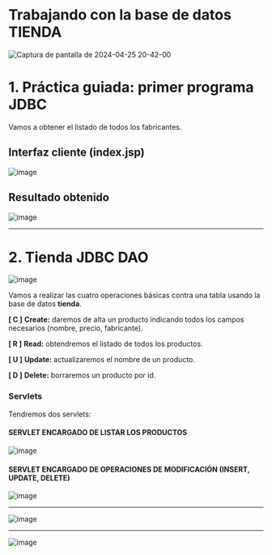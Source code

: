 # Trabajando con la base de datos TIENDA

![Captura de pantalla de 2024-04-25 20-42-00](https://github.com/profeMelola/Programacion-08-2023-24/assets/91023374/aa73fee6-f328-4082-84f6-708f6929ad9e)

# 1. Práctica guiada: primer programa JDBC

Vamos a obtener el listado de todos los fabricantes.

## Interfaz cliente (index.jsp)

![image](https://github.com/profeMelola/Programacion-08-2023-24/assets/91023374/fbd696c8-78d3-4d16-92d0-fb2e122fde24)

## Resultado obtenido

![image](https://github.com/profeMelola/Programacion-08-2023-24/assets/91023374/9d6af45a-f960-4423-b07d-5368d066c8c7)

___

# 2. Tienda JDBC DAO

![image](https://github.com/profeMelola/Programacion-08-2023-24/assets/91023374/79b85a89-84e3-4059-89af-7eac50fbb1c6)

Vamos a realizar las cuatro operaciones básicas contra una tabla usando la base de datos **tienda**.

**[ C ]** **Create:** daremos de alta un producto indicando todos los campos necesarios (nombre, precio, fabricante).

**[ R ]** **Read:** obtendremos el listado de todos los productos.

**[ U ]** **Update:** actualizaremos el nombre de un producto.

**[ D ]** **Delete:** borraremos un producto por id.

### Servlets
Tendremos dos servlets:

#### SERVLET ENCARGADO DE LISTAR LOS PRODUCTOS

![image](https://user-images.githubusercontent.com/91023374/236147497-30b576a2-e261-449c-85be-8192095838fd.png)

#### SERVLET ENCARGADO DE OPERACIONES DE MODIFICACIÓN (INSERT, UPDATE, DELETE)

![image](https://user-images.githubusercontent.com/91023374/236151179-8c72e070-2cc8-4c71-ab50-bcb98103c185.png)

___

![image](https://user-images.githubusercontent.com/91023374/235313345-fdab822e-35a2-4cc0-88f9-508b0a36e25e.png)

___

![image](https://user-images.githubusercontent.com/91023374/236151374-86d5ee72-d8f7-42b5-aa65-bb6021baf569.png)


